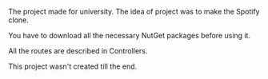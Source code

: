 The project made for university. The idea of project was to make the Spotify clone.

You have to download all the necessary NutGet packages before using it. 

All the routes are described in Controllers. 

This project wasn't created till the end.
